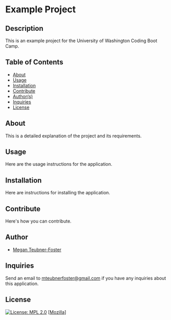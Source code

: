 # Example Project

## Description

This is an example project for the University of Washington Coding Boot Camp.

## Table of Contents
- [About](#about)
- [Usage](#usage)
- [Installation](#installation)
- [Contribute](#contribute)
- [Author(s)](#author(s))
- [Inquiries](#inquiries)
- [License](#license)

## About
This is a detailed explanation of the project and its requirements.

## Usage
Here are the usage instructions for the application.

## Installation
Here are instructions for installing the application.

## Contribute
Here's how you can contribute.

## Author
- [Megan Teubner-Foster](https://www.github.com/mteubnerfoster)

## Inquiries
Send an email to mteubnerfoster@gmail.com if you have any inquiries about this application.

## License
[![License: MPL 2.0](https://img.shields.io/badge/License-MPL%202.0-brightgreen.svg)](https://opensource.org/licenses/MPL-2.0)
[[Mozilla](https://opensource.org/licenses/MPL-2.0)]

